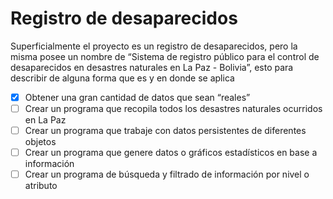 # Registro de desaparecidos

Superficialmente el proyecto es un registro de desaparecidos, pero la misma posee un nombre de “Sistema de registro público para el control de desaparecidos en desastres naturales en La Paz - Bolivia”, esto para describir de alguna forma que es y en donde se aplica

- [x]  Obtener una gran cantidad de datos que sean “reales”
- [ ]  Crear un programa que recopila todos los desastres naturales ocurridos en La Paz
- [ ]  Crear un programa que trabaje con datos persistentes de diferentes objetos
- [ ]  Crear un programa que genere datos o gráficos estadísticos en base a información
- [ ]  Crear un programa de búsqueda y filtrado de información por nivel o atributo